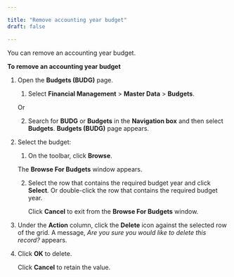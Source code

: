 ```yaml
---

title: "Remove accounting year budget"
draft: false

---
```


You can remove an accounting year budget.

**To remove an accounting year budget**

1.  Open the **Budgets (BUDG)** page.

    1.  Select **Financial Management** \> **Master Data** \> **Budgets**.

    Or

    2.  Search for **BUDG** or **Budgets** in the **Navigation box** and then select **Budgets**. **Budgets (BUDG)** page appears.

2.  Select the budget:

    1.  On the toolbar, click **Browse**.

    The **Browse For Budgets** window appears.

    2.  Select the row that contains the required budget year and click **Select**. Or double-click the row that contains the required budget year.

        Click **Cancel** to exit from the **Browse For Budgets** window.

3.  Under the **Action** column, click the **Delete** icon against the selected row of the grid. A message, *Are you sure you would like to delete this record?* appears.

4.  Click **OK** to delete.

    Click **Cancel** to retain the value.